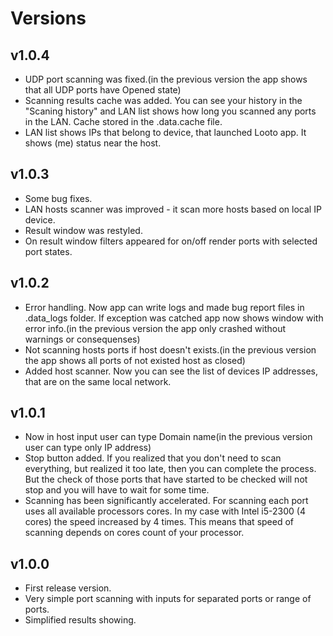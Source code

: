 # Versions

## v1.0.4
- UDP port scanning was fixed.(in the previous version the app shows that all UDP ports have Opened state)
- Scanning results cache was added. You can see your history in the "Scaning history" and LAN list shows how long you scanned any ports in the LAN. Cache stored in the .data\.cache file.
- LAN list shows IPs that belong to device, that launched Looto app. It shows (me) status near the host.

## v1.0.3
- Some bug fixes.
- LAN hosts scanner was improved - it scan more hosts based on local IP device.
- Result window was restyled.
- On result window filters appeared for on/off render ports with selected port states.

## v1.0.2
- Error handling. Now app can write logs and made bug report files in .data\_logs folder. If exception was catched app now shows window with error info.(in the previous version the app only crashed without warnings or consequenses)
- Not scanning hosts ports if host doesn't exists.(in the previous version the app shows all ports of not existed host as closed)
- Added host scanner. Now you can see the list of devices IP addresses, that are on the same local network.

## v1.0.1
- Now in host input user can type Domain name(in the previous version user can type only IP address)
- Stop button added. If you realized that you don't need to scan everything, but realized it too late, then you can complete the process. But the check of those ports that have started to be checked will not stop and you will have to wait for some time.
- Scanning has been significantly accelerated. For scanning each port uses all available processors cores. In my case with Intel i5-2300 (4 cores) the speed increased by 4 times. This means that speed of scanning depends on cores count of your processor.

## v1.0.0
- First release version.
- Very simple port scanning with inputs for separated ports or range of ports.
- Simplified results showing.